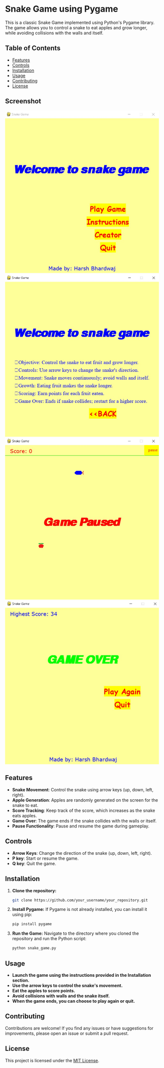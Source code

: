 # Snake Game using Pygame

This is a classic Snake Game implemented using Python's Pygame library. The game allows you to control a snake to eat apples and grow longer, while avoiding collisions with the walls and itself.

## Table of Contents

- [Features](#features)
- [Controls](#controls)
- [Installation](#installation)
- [Usage](#usage)
- [Contributing](#contributing)
- [License](#license)

## Screenshot
![Application Demo](output1.jpg) 
![Application Demo](output2.jpg)
![Application Demo](output3.jpg) 
![Application Demo](output4.jpg)

## Features

- **Snake Movement**: Control the snake using arrow keys (up, down, left, right).
- **Apple Generation**: Apples are randomly generated on the screen for the snake to eat.
- **Score Tracking**: Keep track of the score, which increases as the snake eats apples.
- **Game Over**: The game ends if the snake collides with the walls or itself.
- **Pause Functionality**: Pause and resume the game during gameplay.

## Controls

- **Arrow Keys**: Change the direction of the snake (up, down, left, right).
- **P key**: Start or resume the game.
- **Q key**: Quit the game.

## Installation

1. **Clone the repository:**

   ```bash
   git clone https://github.com/your_username/your_repository.git

2. **Install Pygame:**
   If Pygame is not already installed, you can install it using pip:
   ```bash
   pip install pygame

3. **Run the Game:**
   Navigate to the directory where you cloned the repository and run the Python script:
   ```bash
   python snake_game.py

## Usage

- **Launch the game using the instructions provided in the Installation section.**
- **Use the arrow keys to control the snake's movement.**
- **Eat the apples to score points.**
- **Avoid collisions with walls and the snake itself.**
- **When the game ends, you can choose to play again or quit.**

## Contributing

Contributions are welcome! If you find any issues or have suggestions for improvements, please open an issue or submit a pull request.

## License

This project is licensed under the [MIT License](LICENSE).


